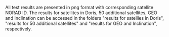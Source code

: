 All test results are presented in png format with corresponding satellite NORAD ID. The results for satellites in Doris, 50 additional satellites, 
GEO and Inclination can be accessed in the folders "results for satellies in Doris", "results for 50 additional satellites" and "results for GEO and Inclination", respectively.
